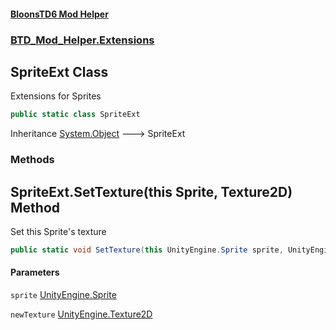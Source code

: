 #### [BloonsTD6 Mod Helper](README.md 'README')
### [BTD_Mod_Helper.Extensions](README.md#BTD_Mod_Helper.Extensions 'BTD_Mod_Helper.Extensions')

## SpriteExt Class

Extensions for Sprites

```csharp
public static class SpriteExt
```

Inheritance [System.Object](https://docs.microsoft.com/en-us/dotnet/api/System.Object 'System.Object') &#129106; SpriteExt
### Methods

<a name='BTD_Mod_Helper.Extensions.SpriteExt.SetTexture(thisUnityEngine.Sprite,UnityEngine.Texture2D)'></a>

## SpriteExt.SetTexture(this Sprite, Texture2D) Method

Set this Sprite's texture

```csharp
public static void SetTexture(this UnityEngine.Sprite sprite, UnityEngine.Texture2D newTexture);
```
#### Parameters

<a name='BTD_Mod_Helper.Extensions.SpriteExt.SetTexture(thisUnityEngine.Sprite,UnityEngine.Texture2D).sprite'></a>

`sprite` [UnityEngine.Sprite](https://docs.microsoft.com/en-us/dotnet/api/UnityEngine.Sprite 'UnityEngine.Sprite')

<a name='BTD_Mod_Helper.Extensions.SpriteExt.SetTexture(thisUnityEngine.Sprite,UnityEngine.Texture2D).newTexture'></a>

`newTexture` [UnityEngine.Texture2D](https://docs.microsoft.com/en-us/dotnet/api/UnityEngine.Texture2D 'UnityEngine.Texture2D')